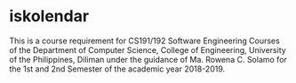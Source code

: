 # iskolendar
This is a course requirement for CS191/192 Software Engineering Courses of the Department of Computer Science, College of Engineering, University of the Philippines, Diliman under the guidance of Ma. Rowena C. Solamo for the 1st and 2nd Semester of the academic year 2018-2019.
